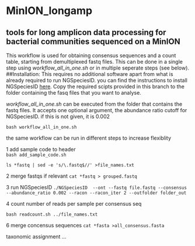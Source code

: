 # MinION_longamp
## tools for long amplicon data processing for bacterial communities sequenced on a MinION

This workflow is used for obtaining consensus sequences and a count table, starting from demultiplexed fastq files. 
This can be done in a single step using _workflow_all_in_one.sh_ or in multiple seperate steps (see below).
##Installation:
This requires no additional software apart from what is already required to run NGSpeciesID. you can find the instructions to install NGSpeciesID [here](https://github.com/ksahlin/NGSpeciesID). Copy the required scipts provided in this branch to the folder containing the fasq files that you want to analyse.

_workflow_all_in_one.sh_ can be executed from the folder that contains the fastq files. It accepts one optional argument, the abundance ratio cutoff for NGSpeciesID. if this is not given, it is 0.002

`bash workflow_all_in_one.sh`

the same workflow can be run in different steps to increase flexiblity

1 add sample code to header  
`bash add_sample_code.sh`

`ls *fastq | sed -e 's/\.fastq$//' >file_names.txt`

2 merge fastqs if relevant
`cat *fastq > grouped.fastq`

3 run NGSpeciesID 
`./NGSpeciesID  --ont --fastq file.fastq --consensus --abundance_ratio 0.002 --racon --racon_iter 2 --outfolder folder_out ` 

4 count number of reads per sample per consensus seq

`bash readcount.sh ../file_names.txt`

6 merge concensus sequences
`cat *fasta >all_consensus.fasta`


taxonomic assignment
...





